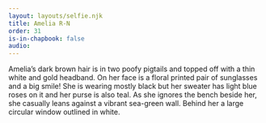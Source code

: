 ```yaml
---
layout: layouts/selfie.njk
title: Amelia R-N
order: 31
is-in-chapbook: false
audio:
---
```


Amelia’s dark brown hair is in two poofy pigtails and topped off with a thin white and gold headband. On her face is a floral printed pair of sunglasses and a big smile! She is wearing mostly black but her sweater has light blue roses on it and her purse is also teal. As she ignores the bench beside her, she casually leans against a vibrant sea-green wall. Behind her a large circular window outlined in white.
